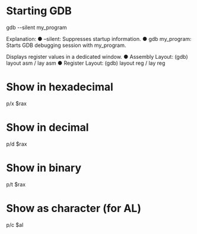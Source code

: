 # Starting GDB 
gdb --silent my_program 

Explanation: 
● –silent: Suppresses startup information. 
● gdb my_program: Starts GDB debugging session with my_program. 


Displays register values in a dedicated window. 
● Assembly Layout: (gdb) layout asm / lay asm
● Register Layout: (gdb) layout reg / lay reg


# Show in hexadecimal
p/x $rax

# Show in decimal
p/d $rax

# Show in binary
p/t $rax

# Show as character (for AL)
p/c $al
